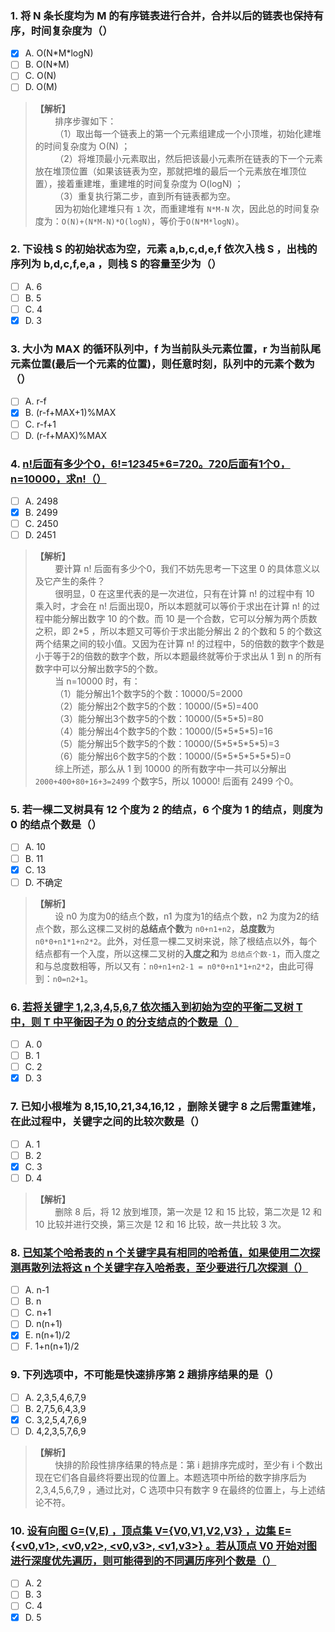 ### 1. 将 N 条长度均为 M 的有序链表进行合并，合并以后的链表也保持有序，时间复杂度为（）
- [x] A. O(N\*M\*logN)
- [ ] B. O(N\*M)
- [ ] C. O(N)
- [ ] D. O(M)

> **【解析】**<br>
> &#160; &#160; &#160; &#160; 排序步骤如下：<br>
> &#160; &#160; &#160; &#160; （1）取出每一个链表上的第一个元素组建成一个小顶堆，初始化建堆的时间复杂度为 O(N) ；<br>
> &#160; &#160; &#160; &#160; （2）将堆顶最小元素取出，然后把该最小元素所在链表的下一个元素放在堆顶位置（如果该链表为空，那就把堆的最后一个元素放在堆顶位置），接着重建堆，重建堆的时间复杂度为 O(logN) ；<br>
> &#160; &#160; &#160; &#160; （3）重复执行第二步，直到所有链表都为空。<br>
> &#160; &#160; &#160; &#160; 因为初始化建堆只有 `1` 次，而重建堆有 `N*M-N` 次，因此总的时间复杂度为：`O(N)+(N*M-N)*O(logN)`，等价于`O(N*M*logN)`。<br>

### 2. 下设栈 S 的初始状态为空，元素 a,b,c,d,e,f 依次入栈 S ，出栈的序列为 b,d,c,f,e,a ，则栈 S 的容量至少为（）
- [ ] A. 6
- [ ] B. 5
- [ ] C. 4
- [x] D. 3

### 3. 大小为 MAX 的循环队列中，f 为当前队头元素位置，r 为当前队尾元素位置(最后一个元素的位置)，则任意时刻，队列中的元素个数为（）
- [ ] A. r-f
- [x] B. (r-f+MAX+1)%MAX
- [ ] C. r-f+1
- [ ] D. (r-f+MAX)%MAX

### 4. [n!后面有多少个0，6!=1*2*3*4*5*6=720。720后面有1个0，n=10000，求n!（）](https://www.nowcoder.com/questionTerminal/17ec3d482fdb42828f89d73f05d3596e?source=relative)
- [ ] A. 2498
- [x] B. 2499
- [ ] C. 2450
- [ ] D. 2451

> **【解析】**<br>
> &#160; &#160; &#160; &#160; 要计算 n! 后面有多少个0，我们不妨先思考一下这里 0 的具体意义以及它产生的条件？<br>
> &#160; &#160; &#160; &#160; 很明显，0 在这里代表的是一次进位，只有在计算 n! 的过程中有 10 乘入时，才会在 n! 后面出现0，所以本题就可以等价于求出在计算 n! 的过程中能分解出数字 10 的个数。而 10 是一个合数，它可以分解为两个质数之积，即 2\*5 ，所以本题又可等价于求出能分解出 2 的个数和 5 的个数这两个结果之间的较小值。又因为在计算 n! 的过程中，5的倍数的数字个数是小于等于2的倍数的数字个数，所以本题最终就等价于求出从 1 到 n 的所有数字中可以分解出数字5的个数。<br>
> &#160; &#160; &#160; &#160; 当 n=10000 时，有：<br>
> &#160; &#160; &#160; &#160; （1）能分解出1个数字5的个数：10000/5=2000<br>
> &#160; &#160; &#160; &#160; （2）能分解出2个数字5的个数：10000/(5\*5)=400<br>
> &#160; &#160; &#160; &#160; （3）能分解出3个数字5的个数：10000/(5\*5\*5)=80<br>
> &#160; &#160; &#160; &#160; （4）能分解出4个数字5的个数：10000/(5\*5\*5\*5)=16<br>
> &#160; &#160; &#160; &#160; （5）能分解出5个数字5的个数：10000/(5\*5\*5\*5\*5)=3<br>
> &#160; &#160; &#160; &#160; （6）能分解出6个数字5的个数：10000/(5\*5\*5\*5\*5\*5)=0<br>
> &#160; &#160; &#160; &#160; 综上所述，那么从 1 到 10000 的所有数字中一共可以分解出 `2000+400+80+16+3=2499` 个数字5，所以 10000! 后面有 2499 个0。<br>

### 5. 若一棵二叉树具有 12 个度为 2 的结点，6 个度为 1 的结点，则度为 0 的结点个数是（）
- [ ] A. 10
- [ ] B. 11
- [x] C. 13
- [ ] D. 不确定

> **【解析】**<br>
> &#160; &#160; &#160; &#160; 设 n0 为度为0的结点个数，n1 为度为1的结点个数，n2 为度为2的结点个数，那么这棵二叉树的**总结点个数**为 `n0+n1+n2`，**总度数**为 `n0*0+n1*1+n2*2`。此外，对任意一棵二叉树来说，除了根结点以外，每个结点都有一个入度，所以这棵二叉树的**入度之和**为 `总结点个数-1`，而入度之和与总度数相等，所以又有：`n0+n1+n2-1 = n0*0+n1*1+n2*2`，由此可得到：`n0=n2+1`。<br>

### 6. [若将关键字 1,2,3,4,5,6,7 依次插入到初始为空的平衡二叉树 T 中，则 T 中平衡因子为 0 的分支结点的个数是（）](https://www.nowcoder.com/questionTerminal/d18b23d6f00c41eba5aba6587592d531?source=relative)
- [ ] A. 0
- [ ] B. 1
- [ ] C. 2
- [x] D. 3

### 7. 已知小根堆为 8,15,10,21,34,16,12 ，删除关键字 8 之后需重建堆，在此过程中，关键字之间的比较次数是（）
- [ ] A. 1
- [ ] B. 2
- [x] C. 3
- [ ] D. 4

> **【解析】**<br>
> &#160; &#160; &#160; &#160; 删除 8 后，将 12 放到堆顶，第一次是 12 和 15 比较，第二次是 12 和 10 比较并进行交换，第三次是 12 和 16 比较，故一共比较 3 次。<br>

### 8. [已知某个哈希表的 n 个关键字具有相同的哈希值，如果使用二次探测再散列法将这 n 个关键字存入哈希表，至少要进行几次探测（）](https://www.nowcoder.com/questionTerminal/62df46dd871e43a981672ff3f50719cb?orderByHotValue=2&done=0&pos=40&onlyReference=false)
- [ ] A. n-1
- [ ] B. n
- [ ] C. n+1
- [ ] D. n(n+1)
- [x] E. n(n+1)/2
- [ ] F. 1+n(n+1)/2

### 9. 下列选项中，不可能是快速排序第 2 趟排序结果的是（）
- [ ] A. 2,3,5,4,6,7,9
- [ ] B. 2,7,5,6,4,3,9
- [x] C. 3,2,5,4,7,6,9
- [ ] D. 4,2,3,5,7,6,9

> **【解析】**<br>
> &#160; &#160; &#160; &#160; 快排的阶段性排序结果的特点是：第 i 趟排序完成时，至少有 i 个数出现在它们各自最终将要出现的位置上。本题选项中所给的数字排序后为 2,3,4,5,6,7,9 ，通过比对，C 选项中只有数字 9 在最终的位置上，与上述结论不符。<br>

### 10. [设有向图 G=(V,E) ，顶点集 V={V0,V1,V2,V3} ，边集 E={<v0,v1>, <v0,v2>, <v0,v3>, <v1,v3>} 。若从顶点 V0 开始对图进行深度优先遍历，则可能得到的不同遍历序列个数是（）](https://www.nowcoder.com/questionTerminal/b1b530e411e64508b237e19ee8618426?orderByHotValue=1&mutiTagIds=584&page=1&onlyReference=false)
- [ ] A. 2
- [ ] B. 3
- [ ] C. 4
- [x] D. 5
